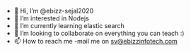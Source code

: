 - 👋 Hi, I’m @ebizz-sejal2020
- 👀 I’m interested in Nodejs
- 🌱 I’m currently learning elastic search
- 💞️ I’m looking to collaborate on everything you can teach :)
- 📫 How to reach me -mail me on sv@ebizzinfotech.com

<!---
ebizz-sejal2020/ebizz-sejal2020 is a ✨ special ✨ repository because its `README.md` (this file) appears on your GitHub profile.
You can click the Preview link to take a look at your changes.
--->
